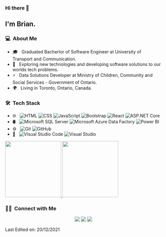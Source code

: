 ### Hi there 👋

<h2>I'm Brian.</h2>

<h3> 💻 &nbsp;About Me </h3>

- 🎓 &nbsp; Graduated Bacherlor of Software Engineer at University of Transport and Communication.
- 🤔 &nbsp; Exploring new technologies and developing software solutions to our worlds tech problems.
- ⚡️ &nbsp; Data Solutions Developer at Ministry of Children, Community and Social Services - Government of Ontario.
- 🌍 &nbsp; Living in Toronto, Ontario, Canada.


<h3> 🛠 &nbsp;Tech Stack</h3>

- 🌐 &nbsp;
  ![HTML](https://img.shields.io/badge/-HTML-333333?style=flat&logo=HTML5)
  ![CSS](https://img.shields.io/badge/-CSS-333333?style=flat&logo=CSS3&logoColor=1572B6)
  ![JavaScript](https://img.shields.io/badge/-JavaScript-333333?style=flat&logo=javascript)
  ![Bootstrap](https://img.shields.io/badge/-Bootstrap-333333?style=flat&logo=bootstrap&logoColor=563D7C)
  ![React](https://img.shields.io/badge/-React-333333?style=flat&logo=react)
  ![ASP.NET Core](https://img.shields.io/badge/-ASP.NET%20Core-512BD4?style=flat&logo=.net)
- 🛢 &nbsp;
  ![Microsoft SQL Server](https://img.shields.io/badge/-SQL%20Server-CC2927?style=flat&logo=microsoftsqlserver)
  ![Microsoft Azure Data Factory](https://img.shields.io/badge/-Azure%20ADF-2560E04?style=flat&logo=azurepipelines)
  ![Power BI](https://img.shields.io/badge/-Power%20BI-F2C811?style=flat&logo=powerbi)
- ⚙️ &nbsp;
  ![Git](https://img.shields.io/badge/-Git-333333?style=flat&logo=git)
  ![GitHub](https://img.shields.io/badge/-GitHub-333333?style=flat&logo=github)
- 🔧 &nbsp;
  ![Visual Studio Code](https://img.shields.io/badge/-Visual%20Studio%20Code-333333?style=flat&logo=visual-studio-code&logoColor=007ACC)
  ![Visual Studio](https://img.shields.io/badge/-Visual%20Studio%20Code-333333?style=flat&logo=visualstudio&logoColor=5C2D91)


<p>
<a href="https://github.com/briannguyen209">
  <img height="180em" src="https://github-readme-stats.vercel.app/api?username=briannguyen209&show_icons=true&theme=radical" />
  <img height="180em" src="https://github-readme-stats-eight-theta.vercel.app/api/top-langs/?username=briannguyen209&theme=radical&layout=compact&exclude_lang=java+r" />
</a>
</p>


<h3> 🤝🏻 &nbsp;Connect with Me </h3>

<p align="center">
<a href="https://facebook.com/vuna86"><img src="https://img.shields.io/badge/-Brian%20Nguyen-3423A6?style=flat-square&logo=facebook&logoColor=white"/></a>
<a href="https://www.linkedin.com/in/briannguyen209"><img src="https://img.shields.io/badge/-Brian%20Nguyen-0077B5?style=flat-square&logo=Linkedin&logoColor=white"/></a>
<a href="mailto:brian.nguyen209@gmail.com"><img src="https://img.shields.io/badge/-brian.nguyen209@gmail.com-D14836?style=flat-square&logo=Gmail&logoColor=white"/></a>


Last Edited on: 20/12/2021
